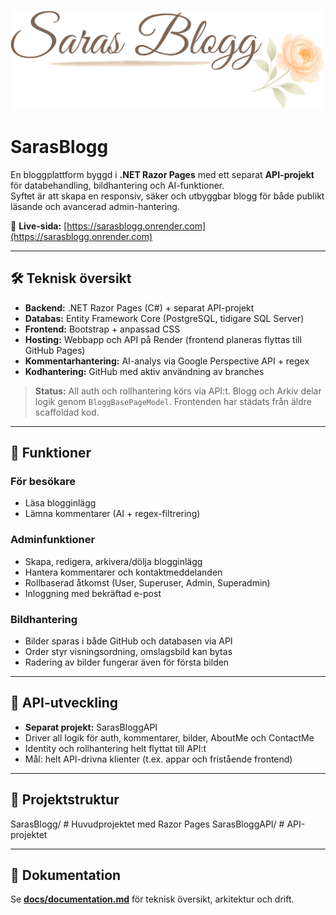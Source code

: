 ![SarasBlogg](./assets/Sarablogglogga.png)

# SarasBlogg

En bloggplattform byggd i **.NET Razor Pages** med ett separat **API-projekt** för databehandling, bildhantering och AI-funktioner.  
Syftet är att skapa en responsiv, säker och utbyggbar blogg för både publikt läsande och avancerad admin-hantering.

🔗 **Live-sida:** [https://sarasblogg.onrender.com](https://sarasblogg.onrender.com)

---

## 🛠 Teknisk översikt
- **Backend:** .NET Razor Pages (C#) + separat API-projekt  
- **Databas:** Entity Framework Core (PostgreSQL, tidigare SQL Server)  
- **Frontend:** Bootstrap + anpassad CSS  
- **Hosting:** Webbapp och API på Render (frontend planeras flyttas till GitHub Pages)  
- **Kommentarhantering:** AI-analys via Google Perspective API + regex  
- **Kodhantering:** GitHub med aktiv användning av branches  

> **Status:** All auth och rollhantering körs via API:t. Blogg och Arkiv delar logik genom `BloggBasePageModel`. Frontenden har städats från äldre scaffoldad kod.

---

## 📌 Funktioner

### För besökare
- Läsa blogginlägg
- Lämna kommentarer (AI + regex-filtrering)

### Adminfunktioner
- Skapa, redigera, arkivera/dölja blogginlägg  
- Hantera kommentarer och kontaktmeddelanden  
- Rollbaserad åtkomst (User, Superuser, Admin, Superadmin)  
- Inloggning med bekräftad e-post

### Bildhantering
- Bilder sparas i både GitHub och databasen via API  
- Order styr visningsordning, omslagsbild kan bytas  
- Radering av bilder fungerar även för första bilden  

---

## 🚀 API-utveckling
- **Separat projekt:** SarasBloggAPI  
- Driver all logik för auth, kommentarer, bilder, AboutMe och ContactMe  
- Identity och rollhantering helt flyttat till API:t  
- Mål: helt API-drivna klienter (t.ex. appar och fristående frontend)  

---

## 📂 Projektstruktur
SarasBlogg/         # Huvudprojektet med Razor Pages
SarasBloggAPI/      # API-projektet

---

## 📑 Dokumentation
Se **[docs/documentation.md](SarasBlogg/docs/documentation.md)** för teknisk översikt, arkitektur och drift.

